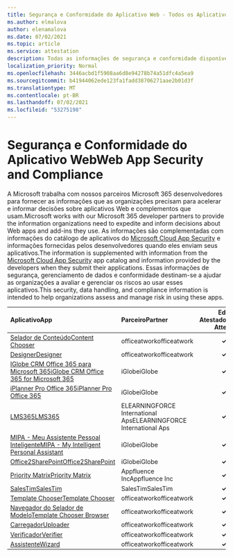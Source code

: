 ```yaml
---
title: Segurança e Conformidade do Aplicativo Web - Todos os Aplicativos
ms.author: elmalova
author: elenamalova
ms.date: 07/02/2021
ms.topic: article
ms.service: attestation
description: Todas as informações de segurança e conformidade disponíveis para todos os aplicativos Web.
localization_priority: Normal
ms.openlocfilehash: 3446acbd1f5908aa6d8e94278b74a51dfc4a5ea9
ms.sourcegitcommit: b41944062ede123fa1fadd38706271aae2b01d3f
ms.translationtype: MT
ms.contentlocale: pt-BR
ms.lasthandoff: 07/02/2021
ms.locfileid: "53275198"
---
```

# <a name="web-app-security-and-compliance"></a><span data-ttu-id="324b8-103">Segurança e Conformidade do Aplicativo Web</span><span class="sxs-lookup"><span data-stu-id="324b8-103">Web App Security and Compliance</span></span>

<span data-ttu-id="324b8-104">A Microsoft trabalha com nossos parceiros Microsoft 365 desenvolvedores para fornecer as informações que as organizações precisam para acelerar e informar decisões sobre aplicativos Web e complementos que usam.</span><span class="sxs-lookup"><span data-stu-id="324b8-104">Microsoft works with our Microsoft 365 developer partners to provide the information organizations need to expedite and inform decisions about Web apps and add-ins they use.</span></span> <span data-ttu-id="324b8-105">As informações são complementadas com informações do catálogo de aplicativos do [Microsoft Cloud App Security](https://www.microsoft.com/en-us/enterprise-mobility-security/cloud-app-security) e informações fornecidas pelos desenvolvedores quando eles enviam seus aplicativos.</span><span class="sxs-lookup"><span data-stu-id="324b8-105">The information is supplemented with information from the [Microsoft Cloud App Security](https://www.microsoft.com/en-us/enterprise-mobility-security/cloud-app-security) app catalog and information provided by the developers when they submit their applications.</span></span> <span data-ttu-id="324b8-106">Essas informações de segurança, gerenciamento de dados e conformidade destinam-se a ajudar as organizações a avaliar e gerenciar os riscos ao usar esses aplicativos.</span><span class="sxs-lookup"><span data-stu-id="324b8-106">This security, data handling, and compliance information is intended to help organizations assess and manage risk in using these apps.</span></span>

| <span data-ttu-id="324b8-107">**Aplicativo**</span><span class="sxs-lookup"><span data-stu-id="324b8-107">**App**</span></span> | <span data-ttu-id="324b8-108">**Parceiro**</span><span class="sxs-lookup"><span data-stu-id="324b8-108">**Partner**</span></span> | <span data-ttu-id="324b8-109">**Editor Atestado**</span><span class="sxs-lookup"><span data-stu-id="324b8-109">**Publisher Attested**</span></span> | <span data-ttu-id="324b8-110">**Certificado**</span><span class="sxs-lookup"><span data-stu-id="324b8-110">**Certified**</span></span> |
|:--------|:------------|:----------------------:|:-------------:|
| [<span data-ttu-id="324b8-111">Selador de Conteúdo</span><span class="sxs-lookup"><span data-stu-id="324b8-111">Content Chooser</span></span>](./officeatwork-content-chooser.md) | <span data-ttu-id="324b8-112">officeatwork</span><span class="sxs-lookup"><span data-stu-id="324b8-112">officeatwork</span></span> | <span data-ttu-id="324b8-113">**✓**</span><span class="sxs-lookup"><span data-stu-id="324b8-113">**✓**</span></span> |  |
| [<span data-ttu-id="324b8-114">Designer</span><span class="sxs-lookup"><span data-stu-id="324b8-114">Designer</span></span>](./officeatwork-designer.md) | <span data-ttu-id="324b8-115">officeatwork</span><span class="sxs-lookup"><span data-stu-id="324b8-115">officeatwork</span></span> | <span data-ttu-id="324b8-116">**✓**</span><span class="sxs-lookup"><span data-stu-id="324b8-116">**✓**</span></span> |  |
| [<span data-ttu-id="324b8-117">IGlobe CRM Office 365 para Microsoft 365</span><span class="sxs-lookup"><span data-stu-id="324b8-117">iGlobe CRM Office 365 for Microsoft 365</span></span>](./iglobe-crm-office-365-for-microsoft.md) | <span data-ttu-id="324b8-118">iGlobe</span><span class="sxs-lookup"><span data-stu-id="324b8-118">iGlobe</span></span> | <span data-ttu-id="324b8-119">**✓**</span><span class="sxs-lookup"><span data-stu-id="324b8-119">**✓**</span></span> |  |
| [<span data-ttu-id="324b8-120">iPlanner Pro Office 365</span><span class="sxs-lookup"><span data-stu-id="324b8-120">iPlanner Pro Office 365</span></span>](./iglobe-iplanner-pro-office-365.md) | <span data-ttu-id="324b8-121">iGlobe</span><span class="sxs-lookup"><span data-stu-id="324b8-121">iGlobe</span></span> | <span data-ttu-id="324b8-122">**✓**</span><span class="sxs-lookup"><span data-stu-id="324b8-122">**✓**</span></span> |  |
| [<span data-ttu-id="324b8-123">LMS365</span><span class="sxs-lookup"><span data-stu-id="324b8-123">LMS365</span></span>](./elearningforce-international-aps-lms365.md) | <span data-ttu-id="324b8-124">ELEARNINGFORCE International Aps</span><span class="sxs-lookup"><span data-stu-id="324b8-124">ELEARNINGFORCE International Aps</span></span> | <span data-ttu-id="324b8-125">**✓**</span><span class="sxs-lookup"><span data-stu-id="324b8-125">**✓**</span></span> | <img alt="Certified application badge" src="../media/certified-badge.png" height="25" width="25" /> |
| [<span data-ttu-id="324b8-126">MIPA - Meu Assistente Pessoal Inteligente</span><span class="sxs-lookup"><span data-stu-id="324b8-126">MIPA - My Intelligent Personal Assistant</span></span>](./iglobe-mipa-my-intelligent-personal-assistant.md) | <span data-ttu-id="324b8-127">iGlobe</span><span class="sxs-lookup"><span data-stu-id="324b8-127">iGlobe</span></span> | <span data-ttu-id="324b8-128">**✓**</span><span class="sxs-lookup"><span data-stu-id="324b8-128">**✓**</span></span> |  |
| [<span data-ttu-id="324b8-129">Office2SharePoint</span><span class="sxs-lookup"><span data-stu-id="324b8-129">Office2SharePoint</span></span>](./iglobe-office2sharepoint.md) | <span data-ttu-id="324b8-130">iGlobe</span><span class="sxs-lookup"><span data-stu-id="324b8-130">iGlobe</span></span> | <span data-ttu-id="324b8-131">**✓**</span><span class="sxs-lookup"><span data-stu-id="324b8-131">**✓**</span></span> |  |
| [<span data-ttu-id="324b8-132">Priority Matrix</span><span class="sxs-lookup"><span data-stu-id="324b8-132">Priority Matrix</span></span>](./appfluence-inc-priority-matrix.md) | <span data-ttu-id="324b8-133">Appfluence Inc</span><span class="sxs-lookup"><span data-stu-id="324b8-133">Appfluence Inc</span></span> | <span data-ttu-id="324b8-134">**✓**</span><span class="sxs-lookup"><span data-stu-id="324b8-134">**✓**</span></span> | <img alt="Certified application badge" src="../media/certified-badge.png" height="25" width="25" /> |
| [<span data-ttu-id="324b8-135">SalesTim</span><span class="sxs-lookup"><span data-stu-id="324b8-135">SalesTim</span></span>](./salestim.md) | <span data-ttu-id="324b8-136">SalesTim</span><span class="sxs-lookup"><span data-stu-id="324b8-136">SalesTim</span></span> | <span data-ttu-id="324b8-137">**✓**</span><span class="sxs-lookup"><span data-stu-id="324b8-137">**✓**</span></span> |  |
| [<span data-ttu-id="324b8-138">Template Chooser</span><span class="sxs-lookup"><span data-stu-id="324b8-138">Template Chooser</span></span>](./officeatwork-template-chooser.md) | <span data-ttu-id="324b8-139">officeatwork</span><span class="sxs-lookup"><span data-stu-id="324b8-139">officeatwork</span></span> | <span data-ttu-id="324b8-140">**✓**</span><span class="sxs-lookup"><span data-stu-id="324b8-140">**✓**</span></span> |  |
| [<span data-ttu-id="324b8-141">Navegador do Selador de Modelo</span><span class="sxs-lookup"><span data-stu-id="324b8-141">Template Chooser Browser</span></span>](./officeatwork-template-chooser-browser.md) | <span data-ttu-id="324b8-142">officeatwork</span><span class="sxs-lookup"><span data-stu-id="324b8-142">officeatwork</span></span> | <span data-ttu-id="324b8-143">**✓**</span><span class="sxs-lookup"><span data-stu-id="324b8-143">**✓**</span></span> |  |
| [<span data-ttu-id="324b8-144">Carregador</span><span class="sxs-lookup"><span data-stu-id="324b8-144">Uploader</span></span>](./officeatwork-uploader.md) | <span data-ttu-id="324b8-145">officeatwork</span><span class="sxs-lookup"><span data-stu-id="324b8-145">officeatwork</span></span> | <span data-ttu-id="324b8-146">**✓**</span><span class="sxs-lookup"><span data-stu-id="324b8-146">**✓**</span></span> |  |
| [<span data-ttu-id="324b8-147">Verificador</span><span class="sxs-lookup"><span data-stu-id="324b8-147">Verifier</span></span>](./officeatwork-verifier.md) | <span data-ttu-id="324b8-148">officeatwork</span><span class="sxs-lookup"><span data-stu-id="324b8-148">officeatwork</span></span> | <span data-ttu-id="324b8-149">**✓**</span><span class="sxs-lookup"><span data-stu-id="324b8-149">**✓**</span></span> |  |
| [<span data-ttu-id="324b8-150">Assistente</span><span class="sxs-lookup"><span data-stu-id="324b8-150">Wizard</span></span>](./officeatwork-wizard.md) | <span data-ttu-id="324b8-151">officeatwork</span><span class="sxs-lookup"><span data-stu-id="324b8-151">officeatwork</span></span> | <span data-ttu-id="324b8-152">**✓**</span><span class="sxs-lookup"><span data-stu-id="324b8-152">**✓**</span></span> |  |
